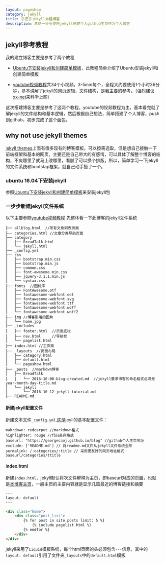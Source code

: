 ```yaml
---
layout: pageshow
category: jekyll
title: 手把手jekyll自建博客
description: 总结一步步使用jekyll搭建个人github主页作为个人博客
---
```


## jekyll参考教程

我的建立博客主要是参考了两个教程

* [Ubuntu下安装jekyll和创建简单模板](https://www.digitalocean.com/community/tutorials/how-to-set-up-a-jekyll-development-site-on-ubuntu-16-04)，此教程简单介绍了Ubuntu安装jekyll和创建简单模板

* [youtube视频教程](https://www.youtube.com/watch?v=ra8r2VymK3c&index=7&list=PLWjCJDeWfDdfVEcLGAfdJn_HXyM4Y7_k-)共34个小视频，3-5min每个，全程大约要使用1个小时36分钟，基本讲解了jekyll的网页逻辑，文件结构，是我主要的参考。（强烈建议[xx-net](https://github.com/XX-net/XX-Net)来科学上网）

这次搭建博客主要是参考了这两个教程，youtube的视频教程为主，基本看完就了解jekyll的文件结构和基本逻辑，然后根据自己想法，简单搭建了个人博客，push到github，初步完成了这个面包。

## why not use jekyll themes

[jekyll themes](http://jekyllthemes.org/)上面有很多现有的博客模板，可以按需选取，但是想自己接触一下前端框架和基本的网页，主要还是自己带大的有感情，可以具体了解整个博客的结构，不爽哪里了就马上改哪里，看腻了可以换个排版，所以，简单学习一下jekyll的文件系统和bootstap框架，就自己动手搭了一个。


### ubuntu 16.04下安装jekyll

参照[Ubuntu下安装jekyll和创建简单模板](https://www.digitalocean.com/community/tutorials/how-to-set-up-a-jekyll-development-site-on-ubuntu-16-04)来安装jekyll包

### 一步步新建jekyll文件系统

以下主要参照[youtube视频教程](https://www.youtube.com/watch?v=ra8r2VymK3c&index=7&list=PLWjCJDeWfDdfVEcLGAfdJn_HXyM4Y7_k-)
先整体看一下此博客的jekyll文件系统

```
├── allblog.html  //所有文章列表页面
├── categories.html //文章分类导航页面
├── category
│   ├── BreadTalk.html
│   └── jekyll.html
├── _config.yml
├── css
│   ├── bootstrap.min.css
│   ├── bootstrap.min.js
│   ├── common.css
│   ├── font-awesome.min.css
│   ├── jquery-3.1.1.min.js
│   └── syntax.css
├── fonts  //图标库
│   ├── FontAwesome.otf
│   ├── fontawesome-webfont.eot
│   ├── fontawesome-webfont.svg
│   ├── fontawesome-webfont.ttf
│   ├── fontawesome-webfont.woff
│   └── fontawesome-webfont.woff2
├── img //博客引用的图片
│   └── home.jpg
├── _includes
│   ├── footer.html  //页面底栏
│   ├── nav.html     //导航栏
│   └── pagelist.html  
├── index.html //主页面
├── _layouts  //页面布局
│   ├── category.html  
│   ├── default.html
│   └── pageshow.html
├── _posts  //markdwn博客
│   ├── BreadTalk
│   │   └── 2016-10-08-blog-created.md  //jekyll要求博客的命名格式必须是year-month-day-title.md
│   └── jekyll
│       └── 2016-10-12-jekyll-tutorial.md
├── README.md

```

#### 新建jekyll配置文件

新建文本文件`_config.yml`,这是jeyll的基本配置文件：

```
makrdown: redcarpet //markdown格式
highlighter: rouge //代码高亮格式
baseurl: "https://georgecaoj.github.io/blog" //github个人主页地址
exclude: ['README.md'] // 将readme.md文件从jekyll文件系统去除
permalink: /:categories/:title // 采用更友好的网页地址格式： baseurl/categories/ttitle
```

#### index.html

新建`index.html`，jekyll默认将次文件解释为主页，即baseurl对应的页面，也就是[本博客主页](https://georgecaoj.github.io/blog)，一般主页的主要内容就是显示几篇最近的博客链接和摘要

```html
---
layout: default
---

<div class="home">
    <div class="post_list">
        {% for post in site.posts limit: 5 %}
            {% include pagelist.html %}
        {% endfor %}
    </div>
</div>

```

jekyll采用了`Liquid`模板系统，每个html页面的头必须包含`---`信息，其中的`layout: default`引用了文件夹`_layouts`中的`default.html`模板
